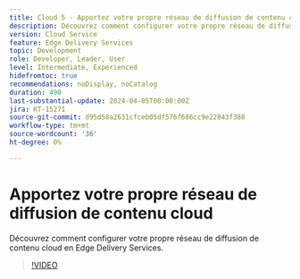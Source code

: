 ```yaml
---
title: Cloud 5 - Apportez votre propre réseau de diffusion de contenu cloud
description: Découvrez comment configurer votre propre réseau de diffusion de contenu cloud en Edge Delivery Services.
version: Cloud Service
feature: Edge Delivery Services
topic: Development
role: Developer, Leader, User
level: Intermediate, Experienced
hidefromtoc: true
recommendations: noDisplay, noCatalog
duration: 490
last-substantial-update: 2024-04-05T00:00:00Z
jira: KT-15271
source-git-commit: d95d58a2631cfceb05df576f686cc9e22843f388
workflow-type: tm+mt
source-wordcount: '36'
ht-degree: 0%

---
```


# Apportez votre propre réseau de diffusion de contenu cloud

Découvrez comment configurer votre propre réseau de diffusion de contenu cloud en Edge Delivery Services.

>[!VIDEO](https://video.tv.adobe.com/v/3428100/?quality=12&learn=on)
